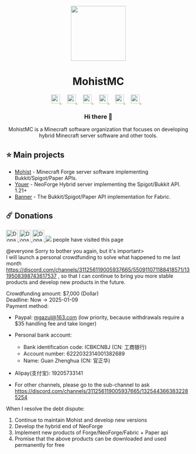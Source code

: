 <p align="center">
  <img height="150px"
    src="https://avatars.githubusercontent.com/u/54493246"
  />     
  <h1 align="center">MohistMC</h1>
</p>

<p align="center">
    <a href="https://space.bilibili.com/15859660">
        <img height="24px" src="https://www.bilibili.com/favicon.ico?v=1" />
    </a>&nbsp;&nbsp;&nbsp;
    <a href="https://mohistmc.com/">
        <img height="24px" src="https://www.freepnglogos.com/uploads/logo-website-png/logo-website-website-icon-with-png-and-vector-format-for-unlimited-22.png" />
    </a>&nbsp;&nbsp;&nbsp;
    <a href="https://github.com/mohistmc">
        <img height="24px" src="https://i.ibb.co/dMMmCrW/Git-Hub-Mark.png" />
    </a>&nbsp;&nbsp;&nbsp;
    <a href="https://discord.gg/mohistmc">
        <img height="24px" src="https://upload.wikimedia.org/wikipedia/fr/thumb/4/4f/Discord_Logo_sans_texte.svg/1818px-Discord_Logo_sans_texte.svg.png" />
    </a>&nbsp;&nbsp;&nbsp;
    <a href="https://twitter.com/mohistmc">
        <img height="24px" src="https://upload.wikimedia.org/wikipedia/commons/thumb/6/6f/Logo_of_Twitter.svg/2491px-Logo_of_Twitter.svg.png" />
    </a>&nbsp;&nbsp;&nbsp;
    <a href="https://www.youtube.com/@mohistmc" >
        <img height="24px" src="https://img.freepik.com/free-icon/youtube_318-566773.jpg" />
    </a>&nbsp;&nbsp;&nbsp;
</p>

<h3 align="center">Hi there 👋</h3>
<p align="center">MohistMC is a Minecraft software organization that focuses on developing hybrid Minecraft server software and other tools.</p>


## :star: Main projects
- [Mohist](https://github.com/MohistMC/Mohist) - Minecraft Forge server software implementing Bukkit/Spigot/Paper APIs.
- [Youer](https://github.com/MohistMC/Youer) - NeoForge Hybrid server implementing the Spigot/Bukkit API.  1.21+
- [Banner](https://github.com/MohistMC/Banner) - The Bukkit/Spigot/Paper API implementation for Fabric.

## :comet: Donations

<a href="https://github.com/sponsors/MohistMC">
  <img
    height="32px"
    alt="Donate using GitHub"
    src="https://img.shields.io/badge/github%20sponsors-30363D?style=for-the-badge&logo=GitHub-Sponsors"
  />
</a>
<a href="https://opencollective.com/mohist">
  <img
    height="32px"
    alt="Donate using OpenCollective"
    src="https://img.shields.io/badge/opencollective-30363D?style=for-the-badge&logo=OpenCollective"
  />
</a>
<a href="https://www.paypal.com/paypalme/Mgazul">
  <img
    height="32px"
    alt="Donate using PayPal"
    src="https://img.shields.io/badge/paypal-30363D?style=for-the-badge&logo=PayPal"
  />
</a>
<img src="https://profile-counter.glitch.me/MohistMC/count.svg"></a> people have visited this page

@everyone 
Sorry to bother you again, but it's important>  
I will launch a personal crowdfunding to solve what happened to me last month https://discord.com/channels/311256119005937665/550911071188418571/1319508398743617537
, so that I can continue to bring you more stable products and develop new products in the future.

Crowdfunding amount: $7,000 (Dollar)  
Deadline: Now -> 2025-01-09  
Payment method:  
  * Paypal: mgazul@163.com (low priority, because withdrawals require a $35 handling fee and take longer)
  * Personal bank account:  
     * Bank identification code: ICBKCNBJ  (CN: 工商银行)
     * Account number: 6222032314001382689  
     * Name: Guan Zhenghua  (CN: 官正华)
  * Alipay(支付宝): 19205733141

  * For other channels, please go to the sub-channel to ask https://discord.com/channels/311256119005937665/1325443663832285254

When I resolve the debt dispute:
1. Continue to maintain Mohist and develop new versions
2. Develop the hybrid end of NeoForge
3. Implement new products of Forge/NeoForge/Fabric + Paper api
4. Promise that the above products can be downloaded and used permanently for free
